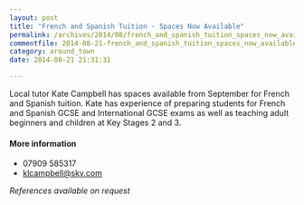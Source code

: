 ```yaml
---
layout: post
title: "French and Spanish Tuition - Spaces Now Available"
permalink: /archives/2014/08/french_and_spanish_tuition_spaces_now_available.html
commentfile: 2014-08-21-french_and_spanish_tuition_spaces_now_available
category: around_town
date: 2014-08-21 21:31:31

---
```


Local tutor Kate Campbell has spaces available from September for French and Spanish tuition. Kate has experience of preparing students for French and Spanish GCSE and International GCSE exams as well as teaching adult beginners and children at Key Stages 2 and 3.

#### More information

-   07909 585317
-   klcampbell@sky.com

*References available on request*
